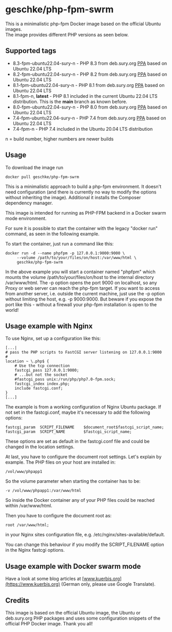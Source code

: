 # geschke/php-fpm-swrm

This is a minimalistic php-fpm Docker image based on the official Ubuntu images.  
The image provides different PHP versions as seen below.

## Supported tags

* 8.3-fpm-ubuntu22.04-sury-n - PHP 8.3 from deb.sury.org [PPA](https://launchpad.net/~ondrej/+archive/ubuntu/php/) based on Ubuntu 22.04 LTS
* 8.2-fpm-ubuntu22.04-sury-n - PHP 8.2 from deb.sury.org [PPA](https://launchpad.net/~ondrej/+archive/ubuntu/php/) based on Ubuntu 22.04 LTS
* 8.1-fpm-ubuntu22.04-sury-n - PHP 8.1 from deb.sury.org [PPA](https://launchpad.net/~ondrej/+archive/ubuntu/php/) based on Ubuntu 22.04 LTS
* 8.1-fpm-n, **latest** - PHP 8.1 included in the current Ubuntu 22.04 LTS distribution. This is the **main** branch as known before.
* 8.0-fpm-ubuntu22.04-sury-n - PHP 8.0 from deb.sury.org [PPA](https://launchpad.net/~ondrej/+archive/ubuntu/php/) based on Ubuntu 22.04 LTS
* 7.4-fpm-ubuntu22.04-sury-n - PHP 7.4 from deb.sury.org [PPA](https://launchpad.net/~ondrej/+archive/ubuntu/php/) based on Ubuntu 22.04 LTS
* 7.4-fpm-n - PHP 7.4 included in the Ubuntu 20.04 LTS distribution

n = build number, higher numbers are newer builds

## Usage

To download the image run

    docker pull geschke/php-fpm-swrm

This is a minimalistic approach to build a php-fpm environment. It doesn't
need configuration (and there is currently no way to modify the options
without inheriting the image).
Additional it installs the Composer dependency manager.

This image is intended for running as PHP-FPM backend in a Docker swarm mode environment.

For sure it is possible to start the container with the legacy "docker run" command, as seen in the following example.

To start the container, just run a command like this:
  
    docker run -d --name phpfpm -p 127.0.0.1:9000:9000 \
         --volume /path/to/your/files/on/host:/var/www/html \
         geschke/php-fpm-swrm

In the above example you will start a container named "phpfpm" which mounts
the volume /path/to/your/files/on/host to the internal directory
/var/www/html.
The -p option opens the port 9000 on localhost, so any Proxy or web server
can reach the php-fpm target. If you want to access from another server,
i.e. outside the current machine, just use the -p option without limiting
the host, e.g. -p 9000:9000. But beware if you expose the port like this - without a firewall your php-fpm
installation is open to the world!

## Usage example with Nginx

To use Nginx, set up a configuration like this:

    [...|
    # pass the PHP scripts to FastCGI server listening on 127.0.0.1:9000
    #
    location ~ \.php$ {
        # Use the tcp connection
        fastcgi_pass 127.0.0.1:9000;
        # ...but not the socket
        #fastcgi_pass unix:/run/php/php7.0-fpm.sock;
        fastcgi_index index.php;
        include fastcgi.conf;
    }
    [...]

The example is from a working configuration of Nginx Ubuntu package. If not
set in the fastcgi.conf, maybe it's necessary to add the following options:

    fastcgi_param  SCRIPT_FILENAME    $document_root$fastcgi_script_name;
    fastcgi_param  SCRIPT_NAME        $fastcgi_script_name;

These options are set as default in the fastcgi.conf file and could be
changed in the location settings.

At last, you have to configure the document root settings. Let's explain by
example. The PHP files on your host are installed in:

    /vol/www/phpapp1

So the volume parameter when starting the container has to be:

    -v /vol/www/phpapp1:/var/www/html

So inside the Docker container any of your PHP files could be reached within
/var/www/html.

Then you have to configure the document root as:

    root /var/www/html;

in your Nginx sites configuration file, e.g.
/etc/nginx/sites-available/default.

You can change this behaviour if you modify the SCRIPT_FILENAME option in
the Nginx fastcgi options.

## Usage example with Docker swarm mode

Have a look at some blog articles at [www.kuerbis.org](https://www.kuerbis.org) (German only, please use Google Translate).

## Credits

This image is based on the official Ubuntu image, the Ubuntu or deb.sury.org PHP packages and uses
some configuration snippets of the official PHP Docker image. Thank you all!
